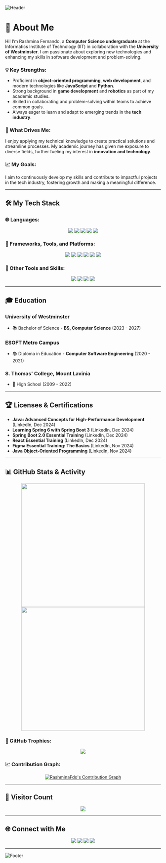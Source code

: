 ![Header](https://capsule-render.vercel.app/api?type=waving&color=gradient&height=200&section=header&text=Hi!%20I'm%20Rashmina%20Fernando%20👋&fontSize=40&fontAlignY=35)

# 🌟 About Me
Hi! I’m Rashmina Fernando, a **Computer Science undergraduate** at the Informatics Institute of Technology (IIT) in collaboration with the **University of Westminster**. I am passionate about exploring new technologies and enhancing my skills in software development and problem-solving.

### 💡 Key Strengths:
- Proficient in **object-oriented programming**, **web development**, and modern technologies like **JavaScript** and **Python**.
- Strong background in **game development** and **robotics** as part of my academic studies.
- Skilled in collaborating and problem-solving within teams to achieve common goals.
- Always eager to learn and adapt to emerging trends in the **tech industry**.

### 🌟 What Drives Me:
I enjoy applying my technical knowledge to create practical solutions and streamline processes. My academic journey has given me exposure to diverse fields, further fueling my interest in **innovation and technology**.

### 📈 My Goals:
I aim to continuously develop my skills and contribute to impactful projects in the tech industry, fostering growth and making a meaningful difference.

---

## 🛠️ My Tech Stack

### 🌐 Languages:
<p align="center">
  <img src="https://img.shields.io/badge/Java-ED8B00?style=for-the-badge&logo=java&logoColor=white">
  <img src="https://img.shields.io/badge/Python-3776AB?style=for-the-badge&logo=python&logoColor=white">
  <img src="https://img.shields.io/badge/JavaScript-F7DF1E?style=for-the-badge&logo=javascript&logoColor=black">
  <img src="https://img.shields.io/badge/HTML5-E34F26?style=for-the-badge&logo=html5&logoColor=white">
  <img src="https://img.shields.io/badge/CSS3-1572B6?style=for-the-badge&logo=css3&logoColor=white">
</p>

### 🚀 Frameworks, Tools, and Platforms:
<p align="center">
  <img src="https://img.shields.io/badge/Spring%20Boot-6DB33F?style=for-the-badge&logo=spring&logoColor=white">
  <img src="https://img.shields.io/badge/React-61DAFB?style=for-the-badge&logo=react&logoColor=black">
  <img src="https://img.shields.io/badge/MySQL-4479A1?style=for-the-badge&logo=mysql&logoColor=white">
  <img src="https://img.shields.io/badge/PostgreSQL-316192?style=for-the-badge&logo=postgresql&logoColor=white">
  <img src="https://img.shields.io/badge/Figma-F24E1E?style=for-the-badge&logo=figma&logoColor=white">
  <img src="https://img.shields.io/badge/Unreal%20Engine-0E1128?style=for-the-badge&logo=unrealengine&logoColor=white">
</p>

### 🔧 Other Tools and Skills:
<p align="center">
  <img src="https://img.shields.io/badge/Quixel%20Bridge-FF7A00?style=for-the-badge&logo=quixel&logoColor=white">
  <img src="https://img.shields.io/badge/Git-F05032?style=for-the-badge&logo=git&logoColor=white">
  <img src="https://img.shields.io/badge/VS%20Code-007ACC?style=for-the-badge&logo=visualstudiocode&logoColor=white">
  <img src="https://img.shields.io/badge/Game%20Development-0077B5?style=for-the-badge&logo=unity&logoColor=white">
</p>

---

## 🎓 Education
### **University of Westminster**
- 📚 Bachelor of Science - **BS, Computer Science** (2023 - 2027)

### **ESOFT Metro Campus**
- 📚 Diploma in Education - **Computer Software Engineering** (2020 - 2021)

### **S. Thomas' College, Mount Lavinia**
- 🏫 High School (2009 - 2022)

---

## 🏆 Licenses & Certifications
- **Java: Advanced Concepts for High-Performance Development** (LinkedIn, Dec 2024)
- **Learning Spring 6 with Spring Boot 3** (LinkedIn, Dec 2024)
- **Spring Boot 2.0 Essential Training** (LinkedIn, Dec 2024)
- **React Essential Training** (LinkedIn, Dec 2024)
- **Figma Essential Training: The Basics** (LinkedIn, Nov 2024)
- **Java Object-Oriented Programming** (LinkedIn, Nov 2024)

---

## 📊 GitHub Stats & Activity
<p align="center">
  <img src="https://github-readme-stats.vercel.app/api?username=RashminaFdo&show_icons=true&theme=radical" width="400">
  <img src="https://github-readme-streak-stats.herokuapp.com?user=RashminaFdo&theme=radical&hide_border=true&date_format=M%20j%5B%2C%20Y%5D" width="400">
</p>

### 🏅 GitHub Trophies:
<p align="center">
  <img src="https://github-profile-trophy.vercel.app/?username=RashminaFdo&theme=radical&row=1&column=7">
</p>

### 📈 Contribution Graph:
<p align="center">
  <a href="https://github.com/RashminaFdo">
    <img src="https://github-readme-activity-graph.vercel.app/graph?username=RashminaFdo&theme=github-dark&hide_border=true" alt="RashminaFdo's Contribution Graph" />
  </a>
</p>



---

## 🌟 Visitor Count
<p align="center">
  <img src="https://komarev.com/ghpvc/?username=RashminaFdo&style=for-the-badge&color=blueviolet&label=Visitors">
</p>

---

## 🌐 Connect with Me
<p align="center">
  <a href="https://www.linkedin.com/in/rashminafernando/"><img src="https://img.shields.io/badge/LinkedIn-0077B5?style=for-the-badge&logo=linkedin&logoColor=white"></a>
  <a href="https://www.instagram.com/rashmina.fernando/"><img src="https://img.shields.io/badge/Instagram-E4405F?style=for-the-badge&logo=instagram&logoColor=white"></a>
  <a href="https://github.com/RashminaFdo"><img src="https://img.shields.io/badge/GitHub-100000?style=for-the-badge&logo=github&logoColor=white"></a>
  <a href="https://www.snapchat.com/add/rashminasaamuel"><img src="https://img.shields.io/badge/Snapchat-FFFC00?style=for-the-badge&logo=snapchat&logoColor=white"></a>
</p>

---

![Footer](https://capsule-render.vercel.app/api?type=waving&color=gradient&height=150&section=footer&text=Thanks%20for%20Visiting!%20🚀&fontSize=20&fontAlignY=45)
